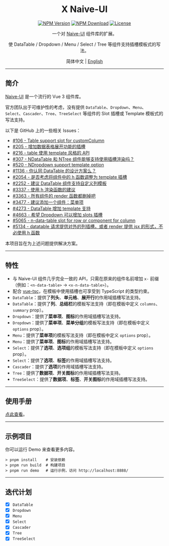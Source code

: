 ﻿<h1 align="center">X Naive-UI</h1>

<div align="center">

[![NPM Version](https://img.shields.io/npm/v/@skit/x.naive-ui.svg?sanitize=true)](https://www.npmjs.com/package/@skit/x.naive-ui)
[![NPM Download](https://img.shields.io/npm/dm/@skit/x.naive-ui.svg?sanitize=true)](https://www.npmjs.com/package/@skit/x.naive-ui)
[![License](https://img.shields.io/github/license/fudiwei/x.naive-ui)](https://mit-license.org/)

</div>

<p align="center">一个对 <a href="https://github.com/tusen-ai/naive-ui" target="_blank">Naive-UI</a> 组件库的扩展。</p>
<p align="center">使 DataTable / Dropdown / Menu / Select / Tree 等组件支持插槽模板式的写法。</p>

<p align="center">简体中文 | <a href="README.en-US.md">English</a></p>

---

## 简介

[Naive-UI](https://github.com/tusen-ai/naive-ui) 是一个流行的 Vue 3 组件库。

官方团队出于可维护性的考虑，没有提供 `DataTable`、`Dropdown`、`Menu`、`Select`、`Cascader`、`Tree`、`TreeSelect` 等组件的 Slot 插槽或 Template 模板式的写法支持。

以下是 GitHub 上的一些相关 Issues：

-   [#106 - Table support slot for customColumn](https://github.com/tusen-ai/naive-ui/issues/106)
-   [#205 - 增加数据表格展开功能的插槽](https://github.com/tusen-ai/naive-ui/issues/205)
-   [#216 - table 使用 template 风格的 API](https://github.com/tusen-ai/naive-ui/issues/216)
-   [#307 - NDataTable 和 NTree 组件能够支持使用插槽渲染吗？](https://github.com/tusen-ai/naive-ui/issues/307)
-   [#520 - NDropdown support template option](https://github.com/tusen-ai/naive-ui/issues/520)
-   [#1136 - 你认同 DataTable 的设计方案么？](https://github.com/tusen-ai/naive-ui/discussions/1136)
-   [#2054 - 是否考虑将组件中的 h 函数调整为 template 插槽](https://github.com/tusen-ai/naive-ui/issues/2054)
-   [#2252 - 建议 DataTable 组件支持自定义列模板](https://github.com/tusen-ai/naive-ui/issues/2252)
-   [#3337 - 使用 h 渲染函数的建议](https://github.com/tusen-ai/naive-ui/issues/3337)
-   [#3363 - 所有组件的 render 函数都删掉吧](https://github.com/tusen-ai/naive-ui/issues/3363)
-   [#3477 - 建议添加一个组件：菜单项](https://github.com/tusen-ai/naive-ui/issues/3477)
-   [#4273 - DataTable 增加 template 支持](https://github.com/tusen-ai/naive-ui/issues/4273)
-   [#4663 - 希望 Dropdown 可以增加 slots 插槽](https://github.com/tusen-ai/naive-ui/issues/4663)
-   [#5065 - n-data-table slot for row or component for column](https://github.com/tusen-ai/naive-ui/issues/5065)
-   [#5134 - datatable 请求提供对外的列插槽，或者 render 提供 jsx 的形式，不必使用 h 函数](https://github.com/tusen-ai/naive-ui/issues/5134)

本项目旨在为上述问题提供解决方案。

---

## 特性

-   与 Naive-UI 组件几乎完全一致的 API，只需在原来的组件名前增加 `x-` 前缀（例如：`<n-data-table>` → `<x-n-data-table>`）。
-   配合 [vue-tsc](https://github.com/vuejs/language-tools)，在模板中使用插槽也可享受到 TypeScript 的类型约束。
-   `DataTable`：提供了**列头**、**单元格**、**展开行**的作用域插槽写法支持。
-   `DataTable`：提供了**列**、**总结栏**的模板写法支持（即在模板中定义 `columns`、`summary` prop）。
-   `Dropdown`：提供了**菜单项**、**图标**的作用域插槽写法支持。
-   `Dropdown`：提供了**菜单项**、**菜单分组**的模板写法支持（即在模板中定义 `options` prop）。
-   `Menu`：提供了**菜单项**的模板写法支持（即在模板中定义 `options` prop）。
-   `Menu`：提供了**菜单项**、**图标**的作用域插槽写法支持。
-   `Select`：提供了**选项**、**选项组**的模板写法支持（即在模板中定义 `options` prop）。
-   `Select`：提供了**选项**、**标签**的作用域插槽写法支持。
-   `Cascader`：提供了**选项**的作用域插槽写法支持。
-   `Tree`：提供了**数据项**、**开关图标**的作用域插槽写法支持。
-   `TreeSelect`：提供了**数据项**、**标签**、**开关图标**的作用域插槽写法支持。

---

## 使用手册

[点此查看](./docs/zh-CN/README.md)。

---

## 示例项目

你可以运行 Demo 来查看更多内容。

```shell
> pnpm install    # 安装依赖
> pnpm run build  # 构建项目
> pnpm run demo   # 运行示例，访问 http://localhost:8888/
```

---

## 迭代计划

-   [x] `DataTable`
-   [x] `Dropdown`
-   [x] `Menu`
-   [x] `Select`
-   [x] `Cascader`
-   [x] `Tree`
-   [x] `TreeSelect`
